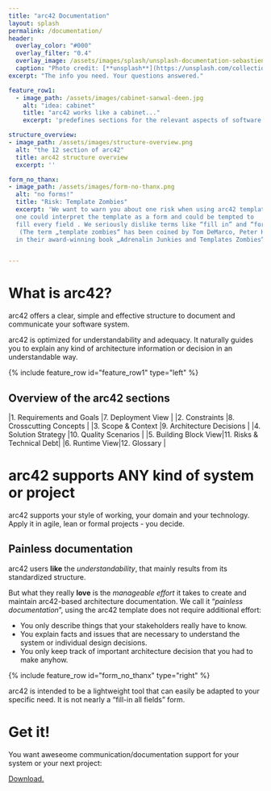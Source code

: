 ```yaml
---
title: "arc42 Documentation"
layout: splash
permalink: /documentation/
header:
  overlay_color: "#000"
  overlay_filter: "0.4"
  overlay_image: /assets/images/splash/unsplash-documentation-sebastien-gabriel.jpg
  caption: "Photo credit: [**unsplash**](https://unsplash.com/collections/3015/northside-01?photo=XOrFfUPUfeU)"
excerpt: "The info you need. Your questions answered."

feature_row1:
  - image_path: /assets/images/cabinet-sanwal-deen.jpg
    alt: "idea: cabinet"
    title: "arc42 works like a cabinet..."
    excerpt: 'predefines sections for the relevant aspects of software architectures. Use them according to specific needs. Intentionally leave sections empty... Compare the arc42 sections to the _drawers_ of a cabinet. arc42 contains 12 such drawers, each one specialized to hold a specific kind of information about the architecture of a system. The meaning of these arc42 drawers is easy to understand.'

structure_overview:
- image_path: /assets/images/structure-overview.png
  alt: "the 12 section of arc42"
  title: arc42 structure overview
  excerpt: ''

form_no_thanx:
- image_path: /assets/images/form-no-thanx.png
  alt: "no forms!"
  title: "Risk: Template Zombies"
  excerpt: 'We want to warn you about one risk when using arc42 template:
  one could interpret the template as a form and could be tempted to
  fill every field . We seriously dislike terms like “fill in” and “form”.
   (The term „template zombies“ has been coined by Tom DeMarco, Peter Hruschka et al.
  in their award-winning book „Adrenalin Junkies and Templates Zombies“ (Dorset House 2007))'


---
```

# What is arc42?

arc42 offers a clear, simple and effective structure to document and
communicate your software system.

arc42 is optimized for understandability and adequacy. It naturally guides you to explain any kind of architecture information or decision in an understandable way.


{% include feature_row id="feature_row1" type="left" %}

## Overview of the arc42 sections

|1. Requirements and Goals |7. Deployment View |
|2. Constraints |8. Crosscutting Concepts |
|3. Scope & Context |9. Architecture Decisions |
|4. Solution Strategy |10. Quality Scenarios |
|5. Building Block View|11. Risks & Technical Debt|
|6. Runtime View|12. Glossary |


# arc42 supports ANY kind of system or project

arc42 supports your style of working, your domain and your technology.
Apply it in agile, lean or formal projects - you decide.


## Painless documentation

arc42 users **like** the _understandability_, that mainly results from its standardized
  structure.

But what they really **love** is the _manageable effort_ it takes to create and
maintain arc42-based architecture documentation. We call it “_painless documentation_”,
using the arc42 template does not require additional effort:

*	You only describe things that your stakeholders really have to know.
*	You explain facts and issues that are necessary to understand the system or
individual design decisions.
*	You only keep track of important architecture decision that you had to
make anyhow.


{% include feature_row id="form_no_thanx" type="right" %}


arc42 is intended to be a lightweight tool that can easily be adapted to
your specific need. It is not nearly a “fill-in all fields” form.



# Get it!

You want aweseome communication/documentation support for your
system or your next project:

<a href="/download" class="btn btn--success">Download.</a>
